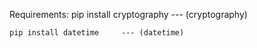 Requirements: 
    pip install cryptography --- (cryptography)                    
    
    pip install datetime     --- (datetime)